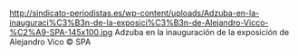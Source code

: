 http://sindicato-periodistas.es/wp-content/uploads/Adzuba-en-la-inauguraci%C3%B3n-de-la-exposici%C3%B3n-de-Alejandro-Vicco-%C2%A9-SPA-145x100.jpg
Adzuba en la  inauguración de la exposición de Alejandro Vico © SPA
